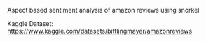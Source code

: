 Aspect based sentiment analysis of amazon reviews using snorkel 

 Kaggle Dataset: https://www.kaggle.com/datasets/bittlingmayer/amazonreviews

